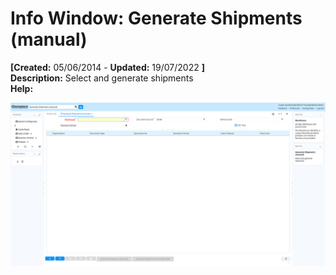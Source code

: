 # Info Window: Generate Shipments (manual)

**[Created:** 05/06/2014 - **Updated:** 19/07/2022 **]**  
**Description:** Select and generate shipments  
**Help:** 

![](/img/docs/manual/GenerateShipmentsmanual-Info_iDempiere_v12.0.0.png)

